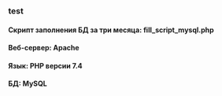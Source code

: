 ### test
#### Скрипт заполнения БД за три месяца: fill_script_mysql.php
#### Веб-сервер: Apache
#### Язык: PHP версии 7.4
#### БД: MySQL
